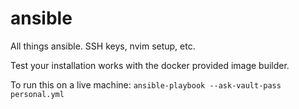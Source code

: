 # ansible
All things ansible. SSH keys, nvim setup, etc.


Test your installation works with the docker provided image builder. 


To run this on a live machine:
`ansible-playbook --ask-vault-pass personal.yml`
